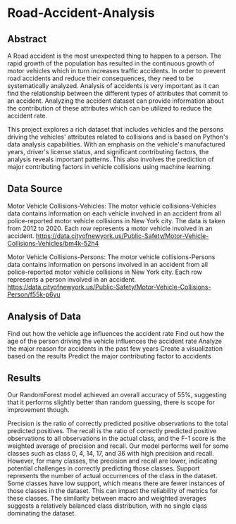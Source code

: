 # Road-Accident-Analysis


## Abstract

A Road accident is the most unexpected thing to happen to a person. The rapid growth of the population has resulted in the continuous growth of motor vehicles which in turn increases traffic accidents. In order to prevent road accidents and reduce their consequences, they need to be systematically analyzed. Analysis of accidents is very important as it can find the relationship between the different types of attributes that commit to an accident. Analyzing the accident dataset can provide information about the contribution of these attributes which can be utilized to reduce the accident rate.

This project explores a rich dataset that includes vehicles and the persons driving the vehicles' attributes related to collisions and is based on Python's data analysis capabilities. With an emphasis on the vehicle's manufactured years, driver's license status, and significant contributing factors, the analysis reveals important patterns. This also involves the prediction of major contributing factors in vehicle collisions using machine learning.

## Data Source

Motor Vehicle Collisions-Vehicles: The motor vehicle collisions-Vehicles data contains information on each vehicle involved in an accident from all police-reported motor vehicle collisions in New York city. The data is taken from 2012 to 2020. Each row represents a motor vehicle involved in an accident. 
https://data.cityofnewyork.us/Public-Safety/Motor-Vehicle-Collisions-Vehicles/bm4k-52h4

Motor Vehicle Collisions-Persons: The motor vehicle collisions-Persons data contains information on persons involved in an accident from all police-reported motor vehicle collisions in New York city. Each row represents a person involved in an accident. 
https://data.cityofnewyork.us/Public-Safety/Motor-Vehicle-Collisions-Person/f55k-p6yu

## Analysis of Data 

Find out how the vehicle age influences the accident rate
Find out how the age of the person driving the vehicle influences the accident rate
Analyze the major reason for accidents in the past few years
Create a visualization based on the results
Predict the major contributing factor to accidents

## Results

Our RandomForest model achieved an overall accuracy of 55%, suggesting that it performs slightly better than random guessing, there is scope for improvement though.

Precision is the ratio of correctly predicted positive observations to the total predicted positives. The recall is the ratio of correctly predicted positive observations to all observations in the actual class, and the F-1 score is the weighted average of precision and recall. Our model performs well for some classes such as class 0, 4, 14, 17, and 36 with high precision and recall. However, for many classes, the precision and recall are lower, indicating potential challenges in correctly predicting those classes. Support represents the number of actual occurrences of the class in the dataset. Some classes have low support, which means there are fewer instances of those classes in the dataset. This can impact the reliability of metrics for these classes. The similarity between macro and weighted averages suggests a relatively balanced class distribution, with no single class dominating the dataset.
